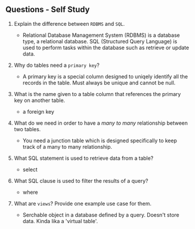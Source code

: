 ## Questions - Self Study 

1. Explain the difference between `RDBMS` and `SQL`.
    * Relational Database Management System (RDBMS) is a database type, a relational database. SQL (Structured Query Language) is used to perform tasks within the database such as retrieve or update data.

2. Why do tables need a `primary key`?
    * A primary key is a special column designed to uniqely identify all the records in the table.  Must always be unique and cannot be null.

3. What is the name given to a table column that references the primary key on another table.
    * a foreign key

4. What do we need in order to have a _many to many_ relationship between two tables.
    * You need a junction table which is designed specifically to keep track of a many to many relationship. 

5. What SQL statement is used to retrieve data from a table?
    * select

6. What SQL clause is used to filter the results of a query?
    * where

7. What are `views`? Provide one example use case for them.
    * Serchable object in a database defined by a query. Doesn't store data.  Kinda lika a 'virtual table'.